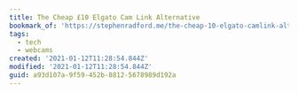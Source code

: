 ```yaml
---
title: The Cheap £10 Elgato Cam Link Alternative
bookmark_of: 'https://stephenradford.me/the-cheap-10-elgato-camlink-alternative/'
tags:
  - tech
  - webcams
created: '2021-01-12T11:28:54.844Z'
modified: '2021-01-12T11:28:54.844Z'
guid: a93d107a-9f59-452b-8812-5678989d192a
---
```

 
